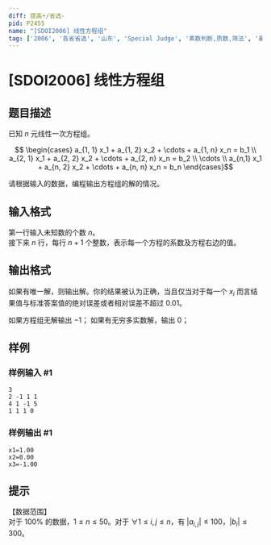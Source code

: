 ```yaml
---
diff: 提高+/省选-
pid: P2455
name: "[SDOI2006] 线性方程组"
tag: ['2006', '各省省选', '山东', 'Special Judge', '素数判断,质数,筛法', '最大公约数,gcd', '排列组合', '高斯消元']
---
```

# [SDOI2006] 线性方程组
## 题目描述

已知 $n$ 元线性一次方程组。

$$ \begin{cases} a_{1, 1} x_1 + a_{1, 2} x_2 + \cdots + a_{1, n} x_n = b_1 \\ a_{2, 1} x_1 + a_{2, 2} x_2 + \cdots + a_{2, n} x_n = b_2 \\ \cdots \\ a_{n,1} x_1 + a_{n, 2} x_2 + \cdots + a_{n, n} x_n = b_n \end{cases}$$

请根据输入的数据，编程输出方程组的解的情况。
## 输入格式

第一行输入未知数的个数 $n$。  
接下来 $n$ 行，每行 $n + 1$ 个整数，表示每一个方程的系数及方程右边的值。

## 输出格式

如果有唯一解，则输出解。你的结果被认为正确，当且仅当对于每一个 $x_i$ 而言结果值与标准答案值的绝对误差或者相对误差不超过 $0.01$。

如果方程组无解输出 $-1$；
如果有无穷多实数解，输出 $0$；
## 样例

### 样例输入 #1
```
3
2 -1 1 1
4 1 -1 5
1 1 1 0
```
### 样例输出 #1
```
x1=1.00
x2=0.00
x3=-1.00

```
## 提示

【数据范围】  
对于 $100\%$ 的数据，$1 \le n \le 50$。对于 $\forall 1\le i, j \le n$，有 $|a_{i, j}| \le 100$，$|b_i| \le 300$。
